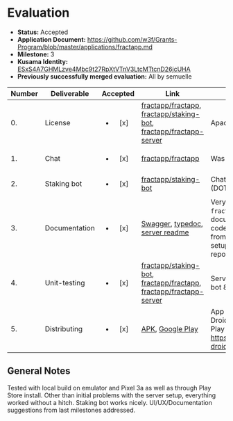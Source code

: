 # Evaluation

- **Status:** Accepted
- **Application Document:** https://github.com/w3f/Grants-Program/blob/master/applications/fractapp.md
- **Milestone:** 3
- **Kusama Identity:** [ESxS4A7GHMLzve4Mbc9t27RpXtVTnV3LtcMTtcnD26jcUHA](https://polkascan.io/pre/kusama/account/ESxS4A7GHMLzve4Mbc9t27RpXtVTnV3LtcMTtcnD26jcUHA)
- **Previously successfully merged evaluation:** All by semuelle

| Number | Deliverable   |        Accepted        | Link                                                                                                                                                                                                                                                                                                                                                                              | Evaluation Notes                                                                                                                                                                               |
| ------ | ------------- | :--------------------: | --------------------------------------------------------------------------------------------------------------------------------------------------------------------------------------------------------------------------------------------------------------------------------------------------------------------------------------------------------------------------------- | ---------------------------------------------------------------------------------------------------------------------------------------------------------------------------------------------- |
| 0.     | License       | <ul><li>[x] </li></ul> | [fractapp/fractapp](https://github.com/fractapp/fractapp/blob/65d567b00934357031a45eff7099a5f6bb45721f/LICENSE), [fractapp/staking-bot](https://github.com/fractapp/staking-bot/blob/b667c9bb285ce643352a0118a67de0c7b889695d/LICENSE), [fractapp/fractapp-server](https://github.com/fractapp/fractapp-server/blob/06d727f510648105f39667247f79070e971b1e29/LICENSE)             | Apache License 2.0                                                                                                                                                                             |
| 1.     | Chat          | <ul><li>[x] </li></ul> | [fractapp/fractapp](https://github.com/fractapp/fractapp/blob/65d567b00934357031a45eff7099a5f6bb45721f/src/screens/Chat.tsx#L53)                                                                                                                                                                                                                                                  | Was already delivered with [M2](https://github.com/w3f/Grant-Milestone-Delivery/pull/117)                                                                                                      |
| 2.     | Staking bot   | <ul><li>[x] </li></ul> | [fractapp/staking-bot](https://github.com/fractapp/staking-bot/tree/b667c9bb285ce643352a0118a67de0c7b889695d)                                                                                                                                                                                                                                                                     | Chat bot guiding through staking (DOT & KSM) process.                                                                                                                                          |
| 3.     | Documentation | <ul><li>[x] </li></ul> | [Swagger](https://api.fractapp.com/swagger/index.html), [typedoc](https://github.com/fractapp/fractapp/tree/65d567b00934357031a45eff7099a5f6bb45721f/docs), [server readme](https://github.com/fractapp/fractapp-server/blob/06d727f510648105f39667247f79070e971b1e29/README.md)                                                                                                  | Very little inline documentation in `fractapp-server`, but API documentation using Swagger, code documentation generated from TypeDoc and READMEs with setup instructions in all repositories. |
| 4.     | Unit-testing  | <ul><li>[x] </li></ul> | [fractapp/staking-bot](https://github.com/fractapp/staking-bot/tree/b667c9bb285ce643352a0118a67de0c7b889695d/__tests__), [fractapp/fractapp](https://github.com/fractapp/fractapp/tree/65d567b00934357031a45eff7099a5f6bb45721f/__tests__), [fractapp/fractapp-server](https://github.com/fractapp/fractapp-server/blob/2ed4f99e885777c3ce42f0236434119176df78a6/Makefile#L8-L13) | Server: 75.5%, app: 80%, staking-bot 85%                                                                                                                                                       |
| 5.     | Distributing  | <ul><li>[x] </li></ul> | [APK](https://github.com/fractapp/fractapp/releases/tag/v1.1.0), [Google Play](https://play.google.com/store/apps/details?id=com.fractapp)                                                                                                                                                                                                                                        | App cannot be published on F-Droid as F-Droid forbids use of Play services and firebase: https://f-droid.org/en/docs/Inclusion_Policy/                                                         |

## General Notes

Tested with local build on emulator and Pixel 3a as well as through Play Store install. Other than initial problems with the server setup, everything worked without a hitch. Staking bot works nicely. UI/UX/Documentation suggestions from last milestones addressed.
